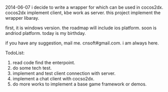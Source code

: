 2014-06-07  i decide to write a wrapper for which can be used in cocos2dx. cocos2dx implement client, kbe work as server. this project implement the wrapper libaray.

first, it is windows version. the roadmap will include ios platform. soon is andriod platform.  today is my birthday. 

if you have any suggestion, mail me. cnsoft#gmail.com. i am always here. 

TodoList:
  1. read code find the enterpoint. 
  2. do some tech test. 
  3. implement and test client connection with server.
  4. implement a chat client with cocso2dx.
  5. do more works to implement a base game framework or demos.
